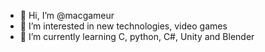 - 👋 Hi, I’m @macgameur
- 👀 I’m interested in new technologies, video games
- 🌱 I’m currently learning C, python, C#, Unity and Blender

<!---
macgameur/macgameur is a ✨ special ✨ repository because its `README.md` (this file) appears on your GitHub profile.
You can click the Preview link to take a look at your changes.
--->
